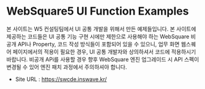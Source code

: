 # WebSquare5 UI Function Examples

본 사이트는 W5 컨설팅팀에서 UI 공통 개발을 위해서 만든 예제들입니다. 본 사이트에 제공하는 코드들은 UI 공통 기능 구현 시에만 제한으로 사용해야 하는 WebSquare 비공개 API나 Property, 코드 작성 방식들이 포함되어 있을 수 있으니, 업무 화면 웹스퀘어 페이지에서의 적용이 필요한 경우, UI 공통 개발자와 상의하셔서 코드에 적용하시기 바랍니다.
비공개 APi를 사용할 경우 향후 WebSquare 엔진 업그레이드 시 API 스펙이 변경될 수 있어 엔진 패치 과정에서 주의하셔야 합니다.

* Site URL : https://swcde.inswave.kr/
